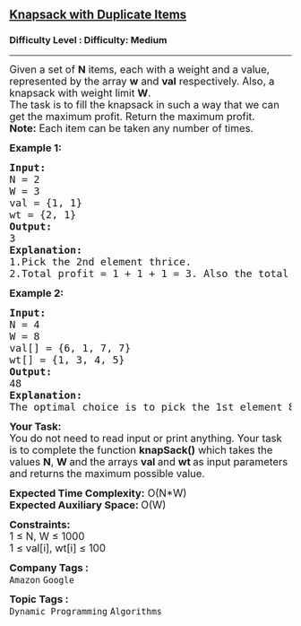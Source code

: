 <h2><a href="https://www.geeksforgeeks.org/problems/knapsack-with-duplicate-items4201/1">Knapsack with Duplicate Items</a></h2><h3>Difficulty Level : Difficulty: Medium</h3><hr><div class="problems_problem_content__Xm_eO"><p><span style="font-size: 18px;">Given a set of <strong>N</strong> items, each with a weight and a value, represented by the array <strong>w</strong>&nbsp;and&nbsp;<strong>val</strong>&nbsp;respectively.&nbsp;Also, a knapsack with weight limit <strong>W</strong>.<br>The task is to fill the knapsack in such a way that we can get the maximum profit. Return the maximum profit.<br><strong>Note:</strong> Each item can be taken any number of times.</span></p>
<p><strong><span style="font-size: 18px;">Example 1:</span></strong></p>
<pre><span style="font-size: 18px;"><strong>Input:</strong> <br>N = 2<br>W = 3
val = {1, 1}
wt = {2, 1}
<strong>Output:</strong> <br>3
<strong>Explanation:</strong> 
1.Pick the 2nd element thrice.
2.Total profit = 1 + 1 + 1 = 3. Also the total weight = 1 + 1 + 1  = 3 which is &lt;= 3.</span>
</pre>
<p><strong><span style="font-size: 18px;">Example 2:</span></strong></p>
<pre><span style="font-size: 18px;"><strong>Input:</strong> <br>N = 4<br>W = 8
val[] = {6, 1, 7, 7}
wt[] = {1, 3, 4, 5}
<strong>Output:</strong> <br>48
<strong>Explanation:</strong> <br>The optimal choice is to pick the 1st element 8 times.</span></pre>
<p><span style="font-size: 18px;"><strong>Your Task:</strong><br>You do not need to read input&nbsp;or print anything. Your task is to complete the function <strong>knapSack()</strong> which takes the values <strong>N</strong>, <strong>W </strong>and the arrays <strong>val </strong>and <strong>wt </strong>as input parameters and returns the maximum possible value.</span></p>
<p><span style="font-size: 18px;"><strong>Expected Time Complexity:</strong> O(N*W)<br><strong>Expected Auxiliary Space: </strong>O(W)</span></p>
<p><span style="font-size: 18px;"><strong>Constraints:</strong><br>1 ≤ N, W ≤ 1000<br>1 ≤ val[i], wt[i] ≤ 100</span></p></div><p><span style=font-size:18px><strong>Company Tags : </strong><br><code>Amazon</code>&nbsp;<code>Google</code>&nbsp;<br><p><span style=font-size:18px><strong>Topic Tags : </strong><br><code>Dynamic Programming</code>&nbsp;<code>Algorithms</code>&nbsp;